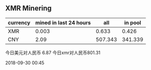 ## XMR Minering

|currency|mined in last 24 hours|all|in pool|
|---|---|---|---|
|XMR|0.003|0.633|0.426|
|CNY|2.09|507.343|341.339|

今日美元对人民币 6.87	今日xmr对人民币801.31


2018-09-30 00:45